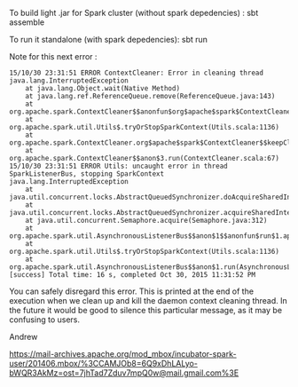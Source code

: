 To build light .jar for Spark cluster (without spark depedencies) :
sbt assemble

To run it standalone (with spark depedencies):
sbt run


Note for this next error :

```
15/10/30 23:31:51 ERROR ContextCleaner: Error in cleaning thread
java.lang.InterruptedException
	at java.lang.Object.wait(Native Method)
	at java.lang.ref.ReferenceQueue.remove(ReferenceQueue.java:143)
	at org.apache.spark.ContextCleaner$$anonfun$org$apache$spark$ContextCleaner$$keepCleaning$1.apply$mcV$sp(ContextCleaner.scala:157)
	at org.apache.spark.util.Utils$.tryOrStopSparkContext(Utils.scala:1136)
	at org.apache.spark.ContextCleaner.org$apache$spark$ContextCleaner$$keepCleaning(ContextCleaner.scala:154)
	at org.apache.spark.ContextCleaner$$anon$3.run(ContextCleaner.scala:67)
15/10/30 23:31:51 ERROR Utils: uncaught error in thread SparkListenerBus, stopping SparkContext
java.lang.InterruptedException
	at java.util.concurrent.locks.AbstractQueuedSynchronizer.doAcquireSharedInterruptibly(AbstractQueuedSynchronizer.java:998)
	at java.util.concurrent.locks.AbstractQueuedSynchronizer.acquireSharedInterruptibly(AbstractQueuedSynchronizer.java:1304)
	at java.util.concurrent.Semaphore.acquire(Semaphore.java:312)
	at org.apache.spark.util.AsynchronousListenerBus$$anon$1$$anonfun$run$1.apply$mcV$sp(AsynchronousListenerBus.scala:65)
	at org.apache.spark.util.Utils$.tryOrStopSparkContext(Utils.scala:1136)
	at org.apache.spark.util.AsynchronousListenerBus$$anon$1.run(AsynchronousListenerBus.scala:63)
[success] Total time: 16 s, completed Oct 30, 2015 11:31:52 PM
```

You can safely disregard this error. This is printed at the end of the
execution when we clean up and kill the daemon context cleaning thread. In
the future it would be good to silence this particular message, as it may
be confusing to users.

Andrew


https://mail-archives.apache.org/mod_mbox/incubator-spark-user/201406.mbox/%3CCAMJOb8=6Q9xDhLALyo-bWQR3AkMz=ost=7jhTad7Zduv7mpQ0w@mail.gmail.com%3E
